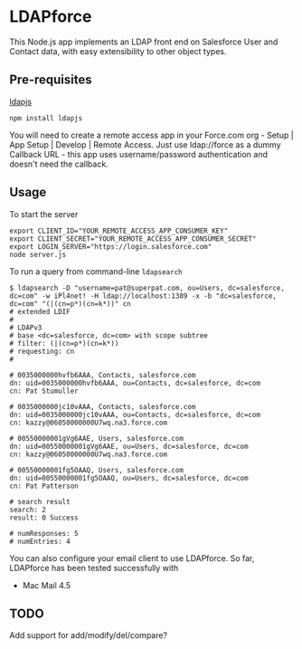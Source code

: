 LDAPforce
=========

This Node.js app implements an LDAP front end on Salesforce User and Contact data, with easy extensibility to other object types.

Pre-requisites
--------------

[ldapjs](http://ldapjs.org/)

    npm install ldapjs

You will need to create a remote access app in your Force.com org - Setup | App Setup | Develop | Remote Access. Just use  ldap://force as a dummy Callback URL - this app uses username/password authentication and doesn't need the callback.
  
Usage
-----

To start the server

    export CLIENT_ID="YOUR_REMOTE_ACCESS_APP_CONSUMER_KEY"
    export CLIENT_SECRET="YOUR_REMOTE_ACCESS_APP_CONSUMER_SECRET"
    export LOGIN_SERVER="https://login.salesforce.com"
    node server.js
    
To run a query from command-line `ldapsearch`

    $ ldapsearch -D "username=pat@superpat.com, ou=Users, dc=salesforce, dc=com" -w iPl4net! -H ldap://localhost:1389 -x -b "dc=salesforce, dc=com" "(|(cn=p*)(cn=k*))" cn
    # extended LDIF
    #
    # LDAPv3
    # base <dc=salesforce, dc=com> with scope subtree
    # filter: (|(cn=p*)(cn=k*))
    # requesting: cn 
    #

    # 0035000000hvfb6AAA, Contacts, salesforce.com
    dn: uid=0035000000hvfb6AAA, ou=Contacts, dc=salesforce, dc=com
    cn: Pat Stumuller

    # 0035000000jc10vAAA, Contacts, salesforce.com
    dn: uid=0035000000jc10vAAA, ou=Contacts, dc=salesforce, dc=com
    cn: kazzy@06050000000U7wq.na3.force.com

    # 00550000001gVg6AAE, Users, salesforce.com
    dn: uid=00550000001gVg6AAE, ou=Users, dc=salesforce, dc=com
    cn: kazzy@06050000000U7wq.na3.force.com

    # 00550000001fg5OAAQ, Users, salesforce.com
    dn: uid=00550000001fg5OAAQ, ou=Users, dc=salesforce, dc=com
    cn: Pat Patterson

    # search result
    search: 2
    result: 0 Success

    # numResponses: 5
    # numEntries: 4
    
You can also configure your email client to use LDAPforce. So far, LDAPforce has been tested successfully with

* Mac Mail 4.5

TODO
----

Add support for add/modify/del/compare?
